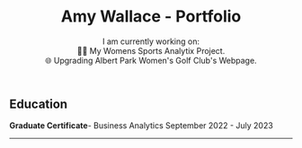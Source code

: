 <header>

<!--
  <<< Portfolio Name >>>

-->

# Amy Wallace - Portfolio

I am currently working on:<br>
🏃‍♀️ My Womens Sports Analytix Project.<br>
🌐 Upgrading Albert Park Women's Golf Club's Webpage.

</header>

<!--
-->

## Education

**Graduate Certificate**- Business Analytics
September 2022 - July 2023



<footer>

<!--
  <<< Footer >>>
  
-->

---


</footer>

